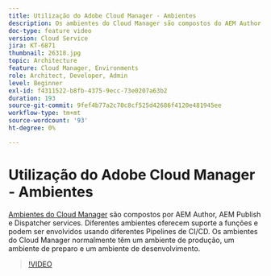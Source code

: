 ```yaml
---
title: Utilização do Adobe Cloud Manager - Ambientes
description: Os ambientes do Cloud Manager são compostos do AEM Author, do AEM Publish e do Dispatcher Services. Diferentes ambientes oferecem suporte a funções e podem ser envolvidos usando diferentes Pipelines de CI/CD. Os ambientes do Cloud Manager normalmente têm um ambiente de produção, um ambiente de preparo e um ambiente de desenvolvimento.
doc-type: feature video
version: Cloud Service
jira: KT-6871
thumbnail: 26318.jpg
topic: Architecture
feature: Cloud Manager, Environments
role: Architect, Developer, Admin
level: Beginner
exl-id: f4311522-b8fb-4375-9ecc-73e0207a63b2
duration: 193
source-git-commit: 9fef4b77a2c70c8cf525d42686f4120e481945ee
workflow-type: tm+mt
source-wordcount: '93'
ht-degree: 0%

---
```


# Utilização do Adobe Cloud Manager - Ambientes

[Ambientes do Cloud Manager](https://experienceleague.adobe.com/docs/experience-manager-cloud-manager/using/how-to-use/manage-your-environment.html) são compostos por AEM Author, AEM Publish e Dispatcher services. Diferentes ambientes oferecem suporte a funções e podem ser envolvidos usando diferentes Pipelines de CI/CD. Os ambientes do Cloud Manager normalmente têm um ambiente de produção, um ambiente de preparo e um ambiente de desenvolvimento.

>[!VIDEO](https://video.tv.adobe.com/v/26318?quality=12&learn=on)
